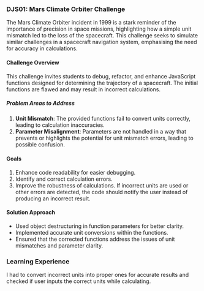 ### DJS01: Mars Climate Orbiter Challenge

The Mars Climate Orbiter incident in 1999 is a stark reminder of the importance of precision in space missions, highlighting how a simple unit mismatch led to the loss of the spacecraft. This challenge seeks to simulate similar challenges in a spacecraft navigation system, emphasising the need for accuracy in calculations.

#### Challenge Overview

This challenge invites students to debug, refactor, and enhance JavaScript functions designed for determining the trajectory of a spacecraft. The initial functions are flawed and may result in incorrect calculations.

##### Problem Areas to Address

1. **Unit Mismatch**: The provided functions fail to convert units correctly, leading to calculation inaccuracies.
2. **Parameter Misalignment**: Parameters are not handled in a way that prevents or highlights the potential for unit mismatch errors, leading to possible confusion.


#### Goals
1. Enhance code readability for easier debugging.
2. Identify and correct calculation errors.
3. Improve the robustness of calculations. If incorrect units are used or other errors are detected, the code should notify the user instead of producing an incorrect result.

#### Solution Approach

- Used object destructuring in function parameters for better clarity.
- Implemented accurate unit conversions within the functions.
- Ensured that the corrected functions address the issues of unit mismatches and parameter clarity.

### Learning Experience
I had to convert incorrect units into proper ones for accurate results and checked if user inputs the correct units while calculating.